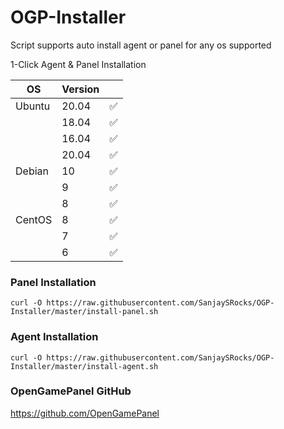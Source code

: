 # OGP-Installer

Script supports auto install agent or panel for any os supported


1-Click Agent & Panel Installation

| OS     | Version |   |
|--------|---------|---|
| Ubuntu | 20.04   | ✅ |
|        | 18.04   | ✅ |
|  	 | 16.04   | ✅ |
|        | 20.04   | ✅ |
| Debian | 10      | ✅ |
|        | 9       | ✅ |
| 	 | 8       | ✅ |
| CentOS | 8      | ✅ |
|        | 7       | ✅ |
| 	 | 6       | ✅ |

### Panel Installation

    curl -O https://raw.githubusercontent.com/SanjaySRocks/OGP-Installer/master/install-panel.sh

### Agent Installation 
	
    curl -O https://raw.githubusercontent.com/SanjaySRocks/OGP-Installer/master/install-agent.sh

### OpenGamePanel GitHub
https://github.com/OpenGamePanel
